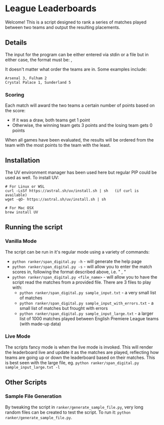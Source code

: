 # League Leaderboards

Welcome! This is a script designed to rank a series of matches played between two teams and output the resulting placements.

## Details

The input for the program can be either entered via stdin or a file but in either case, the format must be:
<team name> <team score>, <team name> <team score>

It doesn't matter what order the teams are in. Some examples include:
```
Arsenal 3, Fulham 2
Crystal Palace 1, Sunderland 5
```

### Scoring

Each match will award the two teams a certain number of points based on the score:
- If it was a draw, both teams get 1 point
- Otherwise, the winning team gets 3 points and the losing team gets 0 points

When all games have been evaluated, the results will be ordered from the team with the most points to the team with the least.

## Installation

The UV environment manager has been used here but regular PIP could be used as well. To install UV:

```
# For Linux or WSL
curl -LsSf https://astral.sh/uv/install.sh | sh   (if curl is available)
wget -qO- https://astral.sh/uv/install.sh | sh

# For Mac OSX
brew install UV
```

## Running the script

### Vanilla Mode

The script can be run in it's regular mode using a variety of commands:
- `python ranker/span_digital.py -h` - will generate the help page
- `python ranker/span_digital.py -s` - will allow you to enter the match scores in, following the format described above, i.e. "<team name> <team score>, <team name> <team score>"
- `python ranker/span_digital.py <file_name>` - will allow you to have the script read the matches from a provided file. There are 3 files to play with:
  - `python ranker/span_digital.py sample_input.txt` - a very small list of matches
  - `python ranker/span_digital.py sample_input_with_errors.txt` - a small list of matches but frought with errors
  - `python ranker/span_digital.py sample_input_large.txt` - a larger list of 1000 matches played between English Premiere League teams (with made-up data)

### Live Mode

The scripts fancy mode is when the live mode is invoked. This will render the leaderboard live and update it as the matches are played, reflecting how teams are going up or down the leaderboard based on their matches. This is best seen with the large file, eg. `python ranker/span_digital.py sample_input_large.txt -l`


## Other Scripts

### Sample File Generation

By tweaking the script in `ranker/generate_sample_file.py`, very long random files can be created to test the script. To run it:
`python ranker/generate_sample_file.py`.
